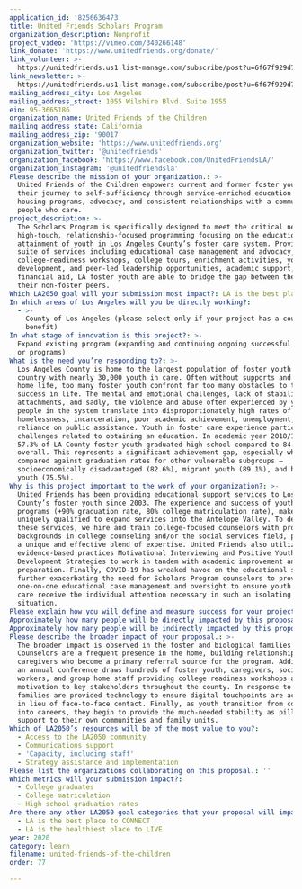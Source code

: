 ```yaml
---
application_id: '8256636473'
title: United Friends Scholars Program
organization_description: Nonprofit
project_video: 'https://vimeo.com/340266148'
link_donate: 'https://www.unitedfriends.org/donate/'
link_volunteer: >-
  https://unitedfriends.us1.list-manage.com/subscribe/post?u=6f67f929d7f1c76e00bc7372f&id=e7a3358d20
link_newsletter: >-
  https://unitedfriends.us1.list-manage.com/subscribe/post?u=6f67f929d7f1c76e00bc7372f&id=e7a3358d20
mailing_address_city: Los Angeles
mailing_address_street: 1055 Wilshire Blvd. Suite 1955
ein: 95-3665186
organization_name: United Friends of the Children
mailing_address_state: California
mailing_address_zip: '90017'
organization_website: 'https://www.unitedfriends.org'
organization_twitter: '@unitedfriends'
organization_facebook: 'https://www.facebook.com/UnitedFriendsLA/'
organization_instagram: '@unitedfriendsla'
Please describe the mission of your organization.: >-
  United Friends of the Children empowers current and former foster youth on
  their journey to self-sufficiency through service-enriched education and
  housing programs, advocacy, and consistent relationships with a community of
  people who care.
project_description: >-
  The Scholars Program is specifically designed to meet the critical need for
  high-touch, relationship-focused programming focusing on the educational
  attainment of youth in Los Angeles County’s foster care system. Providing a
  suite of services including educational case management and advocacy,
  college-readiness workshops, college tours, enrichment activities, youth
  development, and peer-led leadership opportunities, academic support, and
  financial aid, LA foster youth are able to bridge the gap between them and
  their non-foster peers.
Which LA2050 goal will your submission most impact?: LA is the best place to LEARN
In which areas of Los Angeles will you be directly working?:
  - >-
    County of Los Angeles (please select only if your project has a countywide
    benefit)
In what stage of innovation is this project?: >-
  Expand existing program (expanding and continuing ongoing successful projects
  or programs)
What is the need you’re responding to?: >-
  Los Angeles County is home to the largest population of foster youth in the
  country with nearly 30,000 youth in care. Often without supports and stable a
  home life, too many foster youth confront far too many obstacles to their
  success in life. The mental and emotional challenges, lack of stability and
  attachments, and sadly, the violence and abuse often experienced by young
  people in the system translate into disproportionately high rates of
  homelessness, incarceration, poor academic achievement, unemployment, and a
  reliance on public assistance. Youth in foster care experience particular
  challenges related to obtaining an education. In academic year 2018/19, only
  57.3% of LA County foster youth graduated high school compared to 84.2%
  overall. This represents a significant achievement gap, especially when
  compared against graduation rates for other vulnerable subgroups –
  socioeconomically disadvantaged (82.6%), migrant youth (89.1%), and homeless
  youth (75.5%).  
Why is this project important to the work of your organization?: >-
  United Friends has been providing educational support services to Los Angeles
  County’s foster youth since 2003. The experience and success of youth in our
  programs (+90% graduation rate, 80% college matriculation rate), makes us
  uniquely qualified to expand services into the Antelope Valley. To deliver
  these services, we hire and train college-focused counselors with professional
  backgrounds in college counseling and/or the social services field, providing
  a unique and effective blend of expertise. United Friends also utilizes the
  evidence-based practices Motivational Interviewing and Positive Youth
  Development Strategies to work in tandem with academic improvement and college
  preparation. Finally, COVID-19 has wreaked havoc on the educational systems
  further exacerbating the need for Scholars Program counselors to provide
  one-on-one educational case management and oversight to ensure youth in foster
  care receive the individual attention necessary in such an isolating
  situation.  
Please explain how you will define and measure success for your project.: "Evaluating the success of the programs is achieved through in-depth data collection and analysis and is led by our Director of Impact and Evaluation. The organization currently utilizes Social Solution’s Apricot system, an encrypted cloud-based case management/outcomes database, to record and analyze participant and administrative data for our programs. This upgraded software allows for more efficient tracking of data points such as participation in key activities, indicators for success, and a youth’s progress toward their goals. Program staff routinely monitor progress towards outcomes utilizing this data monthly and at annual retreats. We also use the National Student Clearinghouse (NSC) database to help confirm the attendance and progression of students through college. This enables us to further track student progress beyond their participation in our program. \n\nOur vision is to close the significant achievement gap between youth in foster care and their non-foster peers. We will be successful when foster youth access institutions of higher education at rates meeting and exceeding the general population – in turn providing the ability to take back control of their lives and create the future they desire. To this end, outcomes for Scholars Program include: \n*\t90% of students will graduate high school \n*\t85% of students will matriculate to college \n*\t70% of college scholars will earn a college degree  \n"
Approximately how many people will be directly impacted by this proposal?: '700'
Approximately how many people will be indirectly impacted by this proposal?: '500'
Please describe the broader impact of your proposal.: >-
  The broader impact is observed in the foster and biological families as well.
  Counselors are a frequent presence in the home, building relationships with
  caregivers who become a primary referral source for the program. Additionally,
  an annual conference draws hundreds of foster youth, caregivers, social
  workers, and group home staff providing college readiness workshops and
  motivation to key stakeholders throughout the county. In response to COVID-19,
  families are provided technology to ensure digital touchpoints are accessible
  in lieu of face-to-face contact. Finally, as youth transition from college and
  into careers, they begin to provide the much-needed stability as pillars of
  support to their own communities and family units.  
Which of LA2050’s resources will be of the most value to you?:
  - Access to the LA2050 community
  - Communications support
  - 'Capacity, including staff'
  - Strategy assistance and implementation
Please list the organizations collaborating on this proposal.: ''
Which metrics will your submission impact?:
  - College graduates
  - College matriculation
  - High school graduation rates
Are there any other LA2050 goal categories that your proposal will impact?:
  - LA is the best place to CONNECT
  - LA is the healthiest place to LIVE
year: 2020
category: learn
filename: united-friends-of-the-children
order: 77

---
```


